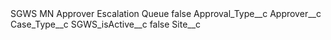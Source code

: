 <?xml version="1.0" encoding="UTF-8"?>
<CustomMetadata xmlns="http://soap.sforce.com/2006/04/metadata" xmlns:xsi="http://www.w3.org/2001/XMLSchema-instance" xmlns:xsd="http://www.w3.org/2001/XMLSchema">
    <label>SGWS MN Approver Escalation Queue</label>
    <protected>false</protected>
    <values>
        <field>Approval_Type__c</field>
        <value xsi:nil="true"/>
    </values>
    <values>
        <field>Approver__c</field>
        <value xsi:nil="true"/>
    </values>
    <values>
        <field>Case_Type__c</field>
        <value xsi:nil="true"/>
    </values>
    <values>
        <field>SGWS_isActive__c</field>
        <value xsi:type="xsd:boolean">false</value>
    </values>
    <values>
        <field>Site__c</field>
        <value xsi:nil="true"/>
    </values>
</CustomMetadata>
